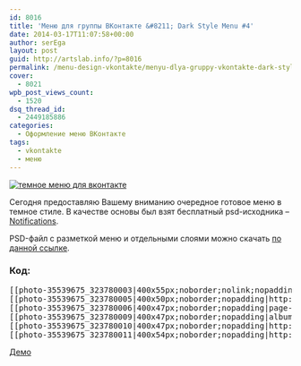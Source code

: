 ```yaml
---
id: 8016
title: 'Меню для группы ВКонтакте &#8211; Dark Style Menu #4'
date: 2014-03-17T11:07:58+00:00
author: serEga
layout: post
guid: http://artslab.info/?p=8016
permalink: /menu-design-vkontakte/menyu-dlya-gruppy-vkontakte-dark-style-menu-4/
cover:
  - 8021
wpb_post_views_count:
  - 1520
dsq_thread_id:
  - 2449185886
categories:
  - Оформление меню ВКонтакте
tags:
  - vkontakte
  - меню
---
```

[<img src="http://googledrive.com/host/0B9lHVSSSdxdxd0hjdUdmRzY3Tjg/dark_style_menu_vk-300x225.jpg" alt="темное меню для вконтакте" class="aligncenter size-medium wp-image-8017" srcset="http://googledrive.com/host/0B9lHVSSSdxdxd0hjdUdmRzY3Tjg/dark_style_menu_vk-300x225.jpg 300w, http://googledrive.com/host/0B9lHVSSSdxdxd0hjdUdmRzY3Tjg/dark_style_menu_vk.jpg 400w" sizes="(max-width: 300px) 100vw, 300px" />](http://googledrive.com/host/0B9lHVSSSdxdxd0hjdUdmRzY3Tjg/dark_style_menu_vk.jpg)

Сегодня предоставляю Вашему вниманию очередное готовое меню в темное стиле. В качестве основы был взят бесплатный psd-исходника &#8211; [Notifications](http://dribbble.com/shots/631076-Notifications-PSD-freebie).

<!--more-->

PSD-файл с разметкой меню и отдельными слоями можно скачать [по данной ссылке](https://app.box.com/s/5gdz5h35vja9rky557wo).

### Код:

<pre>[­[photo-35539675_323780003|400x55px;noborder;nolink;nopadding|Группа ArtsLab.info]]
[­[photo-35539675_323780005|400x50px;noborder;nopadding|http://artslab.info]]
[­[photo-35539675_323780006|400x47px;noborder;nopadding|page-880171_44194106]]
[­[photo-35539675_323780009|400x47px;noborder;nopadding|album-880171_154583751]]
[­[photo-35539675_323780010|400x47px;noborder;nopadding|http://artslab.info/contact/]]
[­[photo-35539675_323780011|400x54px;noborder;nopadding|http://artslab.info/feedback/]]
</pre>

[Демо](http://vk.com/page-880171_46897491)